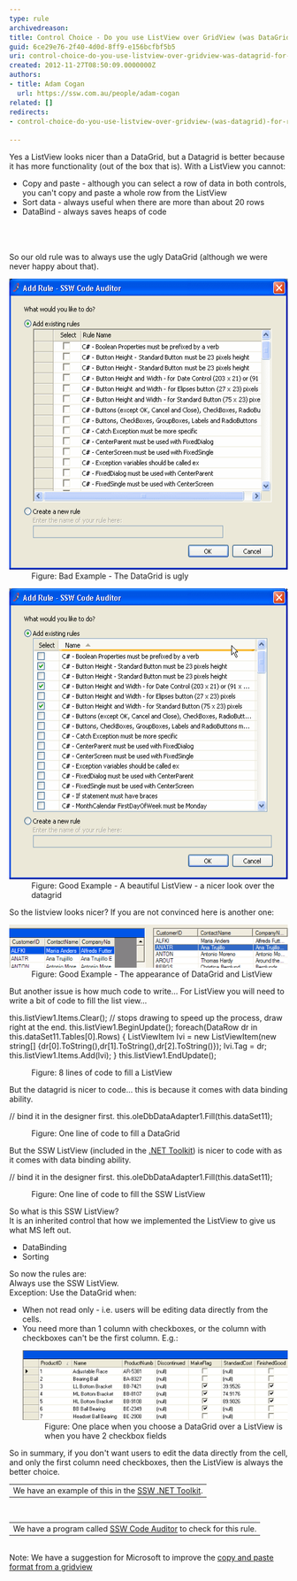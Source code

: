 ```yaml
---
type: rule
archivedreason: 
title: Control Choice - Do you use ListView over GridView (was DataGrid) for ReadOnly? (Windows Forms only)
guid: 6ce29e76-2f40-4d0d-8ff9-e156bcfbf5b5
uri: control-choice-do-you-use-listview-over-gridview-was-datagrid-for-readonly-windows-forms-only
created: 2012-11-27T08:50:09.0000000Z
authors:
- title: Adam Cogan
  url: https://ssw.com.au/people/adam-cogan
related: []
redirects:
- control-choice-do-you-use-listview-over-gridview-(was-datagrid)-for-readonly-(windows-forms-only)

---
```



<div>Yes a ListView looks nicer than a DataGrid, but a Datagrid is better because it has more functionality (out of the box that is). With a ListView you cannot:</div>
<ul><li>Copy and paste - although you can select a row of data in both controls, you can't copy and paste a whole row from the ListView</li>
<li>Sort data - always useful when there are more than about 20 rows</li>
<li>DataBind - always saves heaps of code</li></ul>
<br><excerpt class='endintro'></excerpt><br>
​
<div>So our old rule was to always use the ugly DataGrid (although we were never happy about that).</div><dl class="badImage"><dt> <img height="526" width="534" src="../../assets/UsingDataGridWhenNotNeeded.gif" alt="DataGrid" /> </dt><dd>Figure: Bad Example - The DataGrid is ugly</dd></dl><dl class="goodImage"><dt> <img height="526" width="534" src="../../assets/SortableListView.gif" alt="Sortable ListView" /> </dt><dd>Figure: Good Example - A beautiful ListView - a nicer look over the datagrid</dd></dl><div>So the listview looks nicer? If you are not convinced here is another one:</div><dl class="goodImage"><dt> <img src="../../assets/DatagridVSListview.gif" alt="Datagrid and Listview" data-pin-nopin="true" /> </dt><dd>Figure: Good Example - The appearance of DataGrid and ListView</dd></dl><div>But another issue is how much code to write... For ListView you will need to write a bit of code to fill the list view...</div><dl class="badCode"><dt><p>this.listView1.Items.Clear(); // stops drawing to speed up the process, draw right at the end. this.listView1.BeginUpdate(); foreach(DataRow dr in this.dataSet11.Tables[0].Rows) { ListViewItem lvi = new ListViewItem(new string[] {dr[0].ToString(),dr[1].ToString(),dr[2].ToString()}); lvi.Tag = dr; this.listView1.Items.Add(lvi); } this.listView1.EndUpdate();</p></dt><dd>Figure: 8 lines of code to fill a ListView</dd></dl><div>But the datagrid is nicer to code... this is because it comes with data binding ability.</div><dl class="badCode"><dt><p>// bind it in the designer first. this.oleDbDataAdapter1.Fill(this.dataSet11);</p></dt><dd>Figure: One line of code to fill a DataGrid</dd></dl><div>But the SSW ListView (included in the <a href="http://www.ssw.com.au/ssw/NETToolkit/">.NET Toolkit</a>) is nicer to code with as it comes with data binding ability.</div><dl class="goodCode"><dt><p>// bind it in the designer first. this.oleDbDataAdapter1.Fill(this.dataSet11); </p> </dt><dd>Figure: One line of code to fill the SSW ListView</dd></dl><div>So what is this SSW ListView?</div><div>It is an inherited control that how we implemented the ListView to give us what MS left out.</div><ul><li>DataBinding</li><li>Sorting</li></ul><div>So now the rules are: <br>Always use the SSW ListView. <br>Exception: Use the DataGrid when:</div><ul><li>When not read only - i.e. users will be editing data directly from the cells.</li><li>You need more than 1 column with checkboxes, or the column with checkboxes can't be the first column. E.g.: <dl class="image"><dt> <img src="../../assets/DataGrid2CheckBoxes.gif" alt="DataGrid" /> </dt><dd>Figure: One place when you choose a DataGrid over a ListView is when you have 2 checkbox fields</dd></dl></li></ul><div>So in summary, if you don't want users to edit the data directly from the cell, and only the first column need checkboxes, then the ListView is always the better choice.</div><table cellspacing="2" cellpadding="2" summary=".NET Toolkit" class="clsSSWProductTable"><tbody><tr><td>We have an example of this in the <a href="http://www.ssw.com.au/ssw/NETToolkit/"> SSW .NET Toolkit</a>.</td></tr></tbody></table> 
<br>
<table cellspacing="2" cellpadding="2" summary="Code Auditor" class="clsSSWProductTable"><tbody><tr><td>We have a program called <a href="http://www.ssw.com.au/ssw/CodeAuditor/">SSW Code Auditor</a> to check for this rule.</td></tr></tbody></table> 
<br>
<div>Note: We have a suggestion for Microsoft to improve the <a href="http://www.ssw.com.au/ssw/Standards/BetterSoftwareSuggestions/MSForm.aspx#DataGridsFormattingonCopy">copy and paste format from a gridview</a></div>


